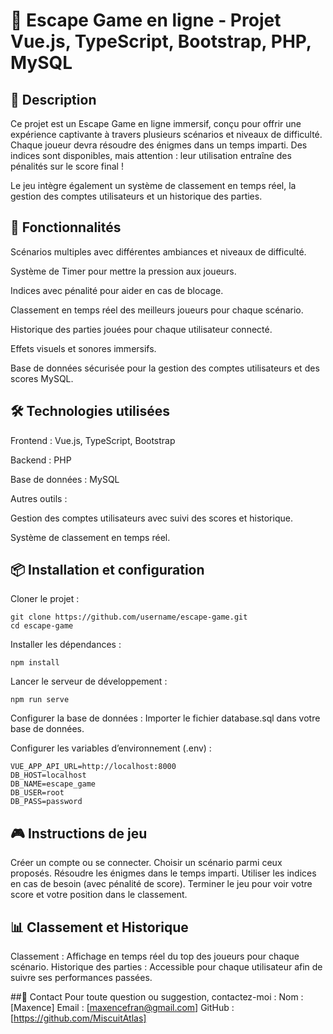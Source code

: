 # 🔐 Escape Game en ligne - Projet Vue.js, TypeScript, Bootstrap, PHP, MySQL

## 📖 Description
Ce projet est un Escape Game en ligne immersif, conçu pour offrir une expérience captivante à travers plusieurs scénarios et niveaux de difficulté. Chaque joueur devra résoudre des énigmes dans un temps imparti. Des indices sont disponibles, mais attention : leur utilisation entraîne des pénalités sur le score final !

Le jeu intègre également un système de classement en temps réel, la gestion des comptes utilisateurs et un historique des parties.

## 🚀 Fonctionnalités
Scénarios multiples avec différentes ambiances et niveaux de difficulté.

Système de Timer pour mettre la pression aux joueurs.

Indices avec pénalité pour aider en cas de blocage.

Classement en temps réel des meilleurs joueurs pour chaque scénario.

Historique des parties jouées pour chaque utilisateur connecté.

Effets visuels et sonores immersifs.

Base de données sécurisée pour la gestion des comptes utilisateurs et des scores MySQL.

## 🛠️ Technologies utilisées
Frontend : Vue.js, TypeScript, Bootstrap

Backend : PHP

Base de données : MySQL

Autres outils :

Gestion des comptes utilisateurs avec suivi des scores et historique.

Système de classement en temps réel.

## 📦 Installation et configuration
Cloner le projet :
```
git clone https://github.com/username/escape-game.git
cd escape-game
```
Installer les dépendances :
```
npm install
```
Lancer le serveur de développement :
```
npm run serve
```
Configurer la base de données :
Importer le fichier database.sql dans votre base de données.

Configurer les variables d’environnement (.env) :
```
VUE_APP_API_URL=http://localhost:8000
DB_HOST=localhost
DB_NAME=escape_game
DB_USER=root
DB_PASS=password
```

## 🎮 Instructions de jeu
Créer un compte ou se connecter.
Choisir un scénario parmi ceux proposés.
Résoudre les énigmes dans le temps imparti.
Utiliser les indices en cas de besoin (avec pénalité de score).
Terminer le jeu pour voir votre score et votre position dans le classement.

## 📊 Classement et Historique
Classement : Affichage en temps réel du top des joueurs pour chaque scénario.
Historique des parties : Accessible pour chaque utilisateur afin de suivre ses performances passées.

##📧 Contact
Pour toute question ou suggestion, contactez-moi :
Nom : [Maxence]
Email : [maxencefran@gmail.com]
GitHub : [https://github.com/MiscuitAtlas]
